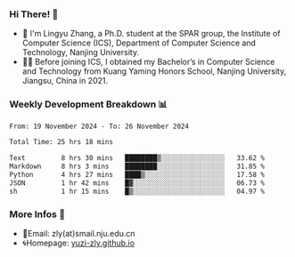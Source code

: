 ### Hi There! 👋 
- 🐳 I'm Lingyu Zhang, a Ph.D. student at the SPAR group, the Institute of Computer Science (ICS), Department of Computer Science and Technology, Nanjing University.
- 🧑‍🎓 Before joining ICS, I obtained my Bachelor’s in Computer Science and Technology from Kuang Yaming Honors School, Nanjing University, Jiangsu, China in 2021.

### Weekly Development Breakdown :bar_chart:

<!--START_SECTION:waka-->

```txt
From: 19 November 2024 - To: 26 November 2024

Total Time: 25 hrs 18 mins

Text         8 hrs 30 mins   ████████▒░░░░░░░░░░░░░░░░   33.62 %
Markdown     8 hrs 3 mins    ████████░░░░░░░░░░░░░░░░░   31.85 %
Python       4 hrs 27 mins   ████▒░░░░░░░░░░░░░░░░░░░░   17.58 %
JSON         1 hr 42 mins    █▓░░░░░░░░░░░░░░░░░░░░░░░   06.73 %
sh           1 hr 15 mins    █▒░░░░░░░░░░░░░░░░░░░░░░░   04.97 %
```

<!--END_SECTION:waka-->

<!--
### Github Contributions :octocat:

![](https://raw.githubusercontent.com/yuzi-zly/yuzi-zly/output/github-contribution-grid-snake.svg)              
-->

### More Infos 📖

- 📧Email: zly(at)smail.nju.edu.cn
- 🌀Homepage: [yuzi-zly.github.io](https://yuzi-zly.github.io/)
